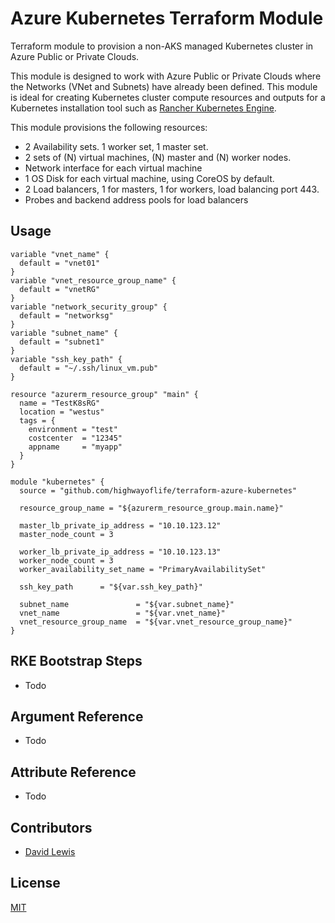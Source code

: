 Azure Kubernetes Terraform Module
=================================

Terraform module to provision a non-AKS managed Kubernetes cluster in Azure Public or Private Clouds.

This module is designed to work with Azure Public or Private Clouds where the Networks (VNet and Subnets) have already been defined. This module is ideal for creating Kubernetes cluster compute resources and outputs for a Kubernetes installation tool such as [Rancher Kubernetes Engine](https://github.com/rancher/rke).

This module provisions the following resources:

* 2 Availability sets. 1 worker set, 1 master set.
* 2 sets of (N) virtual machines, (N) master and (N) worker nodes.
* Network interface for each virtual machine
* 1 OS Disk for each virtual machine, using CoreOS by default.
* 2 Load balancers, 1 for masters, 1 for workers, load balancing port 443.
* Probes and backend address pools for load balancers

Usage
-----

```hcl
variable "vnet_name" {
  default = "vnet01"
}
variable "vnet_resource_group_name" {
  default = "vnetRG"
}
variable "network_security_group" {
  default = "networksg"
}
variable "subnet_name" {
  default = "subnet1"
}
variable "ssh_key_path" {
  default = "~/.ssh/linux_vm.pub"
}

resource "azurerm_resource_group" "main" {
  name = "TestK8sRG"
  location = "westus"
  tags = {
    environment = "test"
    costcenter  = "12345"
    appname     = "myapp"
  }
}

module "kubernetes" {
  source = "github.com/highwayoflife/terraform-azure-kubernetes"

  resource_group_name = "${azurerm_resource_group.main.name}"

  master_lb_private_ip_address = "10.10.123.12"
  master_node_count = 3

  worker_lb_private_ip_address = "10.10.123.13"
  worker_node_count = 3
  worker_availability_set_name = "PrimaryAvailabilitySet"

  ssh_key_path      = "${var.ssh_key_path}"

  subnet_name               = "${var.subnet_name}"
  vnet_name                 = "${var.vnet_name}"
  vnet_resource_group_name  = "${var.vnet_resource_group_name}"
}
```

RKE Bootstrap Steps
-------------------

* Todo

Argument Reference
------------------

* Todo

Attribute Reference
-------------------

* Todo

Contributors
------------

* [David Lewis](https://github.com/highwayoflife)

License
-------

[MIT](LICENSE)

